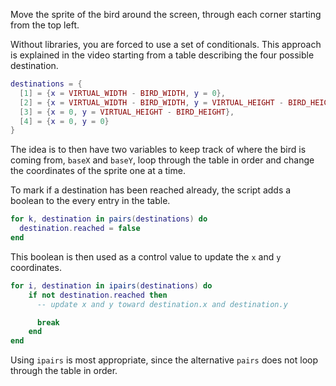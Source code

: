Move the sprite of the bird around the screen, through each corner starting from the top left.

Without libraries, you are forced to use a set of conditionals. This approach is explained in the video starting from a table describing the four possible destination.

```lua
destinations = {
  [1] = {x = VIRTUAL_WIDTH - BIRD_WIDTH, y = 0},
  [2] = {x = VIRTUAL_WIDTH - BIRD_WIDTH, y = VIRTUAL_HEIGHT - BIRD_HEIGHT},
  [3] = {x = 0, y = VIRTUAL_HEIGHT - BIRD_HEIGHT},
  [4] = {x = 0, y = 0}
}
```

The idea is to then have two variables to keep track of where the bird is coming from, `baseX` and `baseY`, loop through the table in order and change the coordinates of the sprite one at a time.

To mark if a destination has been reached already, the script adds a boolean to the every entry in the table.

```lua
for k, destination in pairs(destinations) do
  destination.reached = false
end
```

This boolean is then used as a control value to update the `x` and `y` coordinates.

```lua
for i, destination in ipairs(destinations) do
    if not destination.reached then
      -- update x and y toward destination.x and destination.y

      break
    end
end
```

Using `ipairs` is most appropriate, since the alternative `pairs` does not loop through the table in order.
